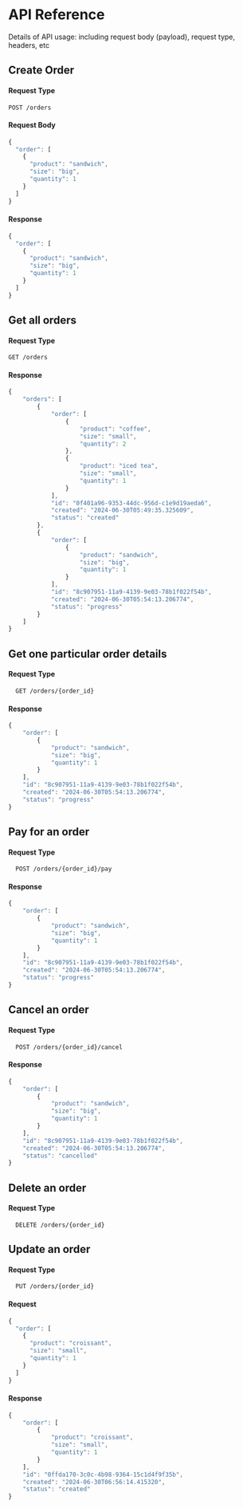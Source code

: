 
# API Reference
Details of API usage: including request body (payload), request type, headers, etc


## Create Order
#### Request Type
```http
POST /orders
```

#### Request Body
```javascript
{
  "order": [
    {
      "product": "sandwich",
      "size": "big",
      "quantity": 1
    }
  ]
}
```

#### Response
```javascript
{
  "order": [
    {
      "product": "sandwich",
      "size": "big",
      "quantity": 1
    }
  ]
}
```

## Get all orders
#### Request Type
```http
GET /orders
```
#### Response
```javascript
{
    "orders": [
        {
            "order": [
                {
                    "product": "coffee",
                    "size": "small",
                    "quantity": 2
                },
                {
                    "product": "iced tea",
                    "size": "small",
                    "quantity": 1
                }
            ],
            "id": "0f401a96-9353-44dc-956d-c1e9d19aeda6",
            "created": "2024-06-30T05:49:35.325609",
            "status": "created"
        },
        {
            "order": [
                {
                    "product": "sandwich",
                    "size": "big",
                    "quantity": 1
                }
            ],
            "id": "8c907951-11a9-4139-9e03-78b1f022f54b",
            "created": "2024-06-30T05:54:13.206774",
            "status": "progress"
        }
    ]
}
```


## Get one particular order details
#### Request Type
```http
  GET /orders/{order_id}
```
#### Response
```javascript
{
    "order": [
        {
            "product": "sandwich",
            "size": "big",
            "quantity": 1
        }
    ],
    "id": "8c907951-11a9-4139-9e03-78b1f022f54b",
    "created": "2024-06-30T05:54:13.206774",
    "status": "progress"
}
```

## Pay for an order
#### Request Type 
```http
  POST /orders/{order_id}/pay
```

#### Response
```javascript
{
    "order": [
        {
            "product": "sandwich",
            "size": "big",
            "quantity": 1
        }
    ],
    "id": "8c907951-11a9-4139-9e03-78b1f022f54b",
    "created": "2024-06-30T05:54:13.206774",
    "status": "progress"
}
```


## Cancel an order
#### Request Type 
```http
  POST /orders/{order_id}/cancel
```

#### Response
```javascript
{
    "order": [
        {
            "product": "sandwich",
            "size": "big",
            "quantity": 1
        }
    ],
    "id": "8c907951-11a9-4139-9e03-78b1f022f54b",
    "created": "2024-06-30T05:54:13.206774",
    "status": "cancelled"
}
```

## Delete an order
#### Request Type 
```http
  DELETE /orders/{order_id}
```


## Update an order
#### Request Type 
```http
  PUT /orders/{order_id}
```
#### Request
```javascript
{
  "order": [
    {
      "product": "croissant",
      "size": "small",
      "quantity": 1
    }
  ]
}
```
#### Response
```javascript
{
    "order": [
        {
            "product": "croissant",
            "size": "small",
            "quantity": 1
        }
    ],
    "id": "0ffda170-3c0c-4b98-9364-15c1d4f9f35b",
    "created": "2024-06-30T06:56:14.415320",
    "status": "created"
}
```



